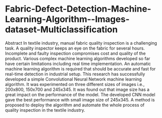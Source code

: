 # Fabric-Defect-Detection-Machine-Learning-Algorithm--Images-dataset-Multiclassification
Abstract 
In textile industry, manual fabric quality inspection is a challenging task. A quality inspector keeps an eye on the fabric for several hours. Incomplete and faulty inspection compromises cost and quality of the product. Various complex machine learning algorithms developed so far have certain limitations including real time implementation. An automatic machine learning algorithm is required that should be accurate and fast for real-time detection in industrial setup. This research has successfully developed a simple Convolutional Neural Network machine learning algorithm. It was experimented on three different sizes of images i.e., 200x800, 150x700 and 245x345. It was found out that image size has a great impact on the performance of the model. The developed CNN model gave the best performance with small image size of 245x345. A method is proposed to deploy the algorithm and automate the whole process of quality inspection in the textile industry. 
